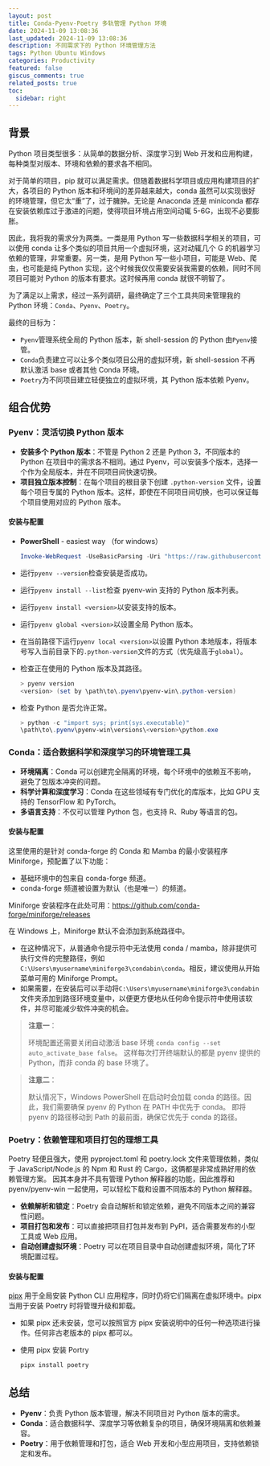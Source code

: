 ```yaml
---
layout: post
title: Conda-Pyenv-Poetry 多轨管理 Python 环境
date: 2024-11-09 13:08:36
last_updated: 2024-11-09 13:08:36
description: 不同需求下的 Python 环境管理方法
tags: Python Ubuntu Windows
categories: Productivity
featured: false
giscus_comments: true
related_posts: true
toc:
  sidebar: right
---
```


## 背景

Python 项目类型很多：从简单的数据分析、深度学习到 Web 开发和应用构建，每种类型对版本、环境和依赖的要求各不相同。

对于简单的项目，pip 就可以满足需求。但随着数据科学项目或应用构建项目的扩大，各项目的 Python 版本和环境间的差异越来越大，conda 虽然可以实现很好的环境管理，但它太“重”了，过于臃肿。无论是 Anaconda 还是 miniconda 都存在安装依赖库过于激进的问题，使得项目环境占用空间动辄 5-6G，出现不必要膨胀。

因此，我将我的需求分为两类。一类是用 Python 写一些数据科学相关的项目，可以使用 conda 让多个类似的项目共用一个虚拟环境，这对动辄几个 G 的机器学习依赖的管理，非常重要。另一类，是用 Python 写一些小项目，可能是 Web、爬虫，也可能是纯 Python 实现，这个时候我仅仅需要安装我需要的依赖，同时不同项目可能对 Python 的版本有要求。这时候再用 conda 就很不明智了。

为了满足以上需求，经过一系列调研，最终确定了三个工具共同来管理我的 Python 环境：`Conda`、`Pyenv`、`Poetry`。

最终的目标为：

- `Pyenv`管理系统全局的 Python 版本，新 shell-session 的 Python 由`Pyenv`接管。
- `Conda`负责建立可以让多个类似项目公用的虚拟环境，新 shell-session 不再默认激活 base 或者其他 Conda 环境。
- `Poetry`为不同项目建立轻便独立的虚拟环境，其 Python 版本依赖 Pyenv。

## 组合优势

### Pyenv：灵活切换 Python 版本

- **安装多个 Python 版本**：不管是 Python 2 还是 Python 3，不同版本的 Python 在项目中的需求各不相同。通过 Pyenv，可以安装多个版本，选择一个作为全局版本，并在不同项目间快速切换。
- **项目独立版本控制**：在每个项目的根目录下创建 `.python-version` 文件，设置每个项目专属的 Python 版本。这样，即使在不同项目间切换，也可以保证每个项目使用对应的 Python 版本。

#### 安装与配置

- **PowerShell** - easiest way （for windows）

  ```powershell
  Invoke-WebRequest -UseBasicParsing -Uri "https://raw.githubusercontent.com/pyenv-win/pyenv-win/master/pyenv-win/install-pyenv-win.ps1" -OutFile "./install-pyenv-win.ps1"; &"./install-pyenv-win.ps1"
  ```

- 运行`pyenv --version`检查安装是否成功。
- 运行`pyenv install --list`检查 pyenv-win 支持的 Python 版本列表。
- 运行`pyenv install <version>`以安装支持的版本。
- 运行`pyenv global <version>`以设置全局 Python 版本。
- 在当前路径下运行`pyenv local <version>`以设置 Python 本地版本，将版本号写入当前目录下的`.python-version`文件的方式（优先级高于`global`）。
- 检查正在使用的 Python 版本及其路径。

  ```powershell
  > pyenv version
  <version> (set by \path\to\.pyenv\pyenv-win\.python-version)
  ```

- 检查 Python 是否允许正常。

  ```powershell
  > python -c "import sys; print(sys.executable)"
  \path\to\.pyenv\pyenv-win\versions\<version>\python.exe
  ```

### Conda：适合数据科学和深度学习的环境管理工具

- **环境隔离**：Conda 可以创建完全隔离的环境，每个环境中的依赖互不影响，避免了包版本冲突的问题。
- **科学计算和深度学习**：Conda 在这些领域有专门优化的库版本，比如 GPU 支持的 TensorFlow 和 PyTorch。
- **多语言支持**：不仅可以管理 Python 包，也支持 R、Ruby 等语言的包。

#### 安装与配置

这里使用的是针对 conda-forge 的 Conda 和 Mamba 的最小安装程序 Miniforge，预配置了以下功能：

- 基础环境中的包来自 conda-forge 频道。
- conda-forge 频道被设置为默认（也是唯一）的频道。

Miniforge 安装程序在此处可用：<https://github.com/conda-forge/miniforge/releases>

在 Windows 上，Miniforge 默认不会添加到系统路径中。

- 在这种情况下，从普通命令提示符中无法使用 conda / mamba，除非提供可执行文件的完整路径，例如`C:\Users\myusername\miniforge3\condabin\conda`。相反，建议使用从开始菜单可用的 Miniforge Prompt。
- 如果需要，在安装后可以手动将`C:\Users\myusername\miniforge3\condabin`文件夹添加到路径环境变量中，以便更方便地从任何命令提示符中使用该软件，并尽可能减少软件冲突的机会。

> **注意一**：
>
> 环境配置还需要关闭自动激活 base 环境
> `conda config --set auto_activate_base false`。
> 这样每次打开终端默认的都是 pyenv 提供的 Python，而非 conda 的 base 环境了。

> **注意二**：
>
> 默认情况下，Windows PowerShell 在启动时会加载 conda 的路径。因此，我们需要确保 pyenv 的 Python 在 PATH 中优先于 conda。
> 即将 pyenv 的路径移动到 Path 的最前面，确保它优先于 conda 的路径。

### Poetry：依赖管理和项目打包的理想工具

Poetry 轻便且强大，使用 pyproject.toml 和 poetry.lock 文件来管理依赖，类似于 JavaScript/Node.js 的 Npm 和 Rust 的 Cargo，这俩都是非常成熟好用的依赖管理方案。
因其本身并不具有管理 Python 解释器的功能，因此推荐和 pyenv/pyenv-win 一起使用，可以轻松下载和设置不同版本的 Python 解释器。

- **依赖解析和锁定**：Poetry 会自动解析和锁定依赖，避免不同版本之间的兼容性问题。
- **项目打包和发布**：可以直接把项目打包并发布到 PyPI，适合需要发布的小型工具或 Web 应用。
- **自动创建虚拟环境**：Poetry 可以在项目目录中自动创建虚拟环境，简化了环境配置过程。

#### 安装与配置

[pipx](https://github.com/pypa/pipx) 用于全局安装 Python CLI 应用程序，同时仍将它们隔离在虚拟环境中。pipx 当用于安装 Poetry 时将管理升级和卸载。

- 如果 pipx 还未安装，您可以按照官方 pipx 安装说明中的任何一种选项进行操作。任何非古老版本的 pipx 都可以。
- 使用 pipx 安装 Portry

  ```powershell
  pipx install poetry
  ```

## 总结

- **Pyenv**：负责 Python 版本管理，解决不同项目对 Python 版本的需求。
- **Conda**：适合数据科学、深度学习等依赖复杂的项目，确保环境隔离和依赖兼容。
- **Poetry**：用于依赖管理和打包，适合 Web 开发和小型应用项目，支持依赖锁定和发布。

